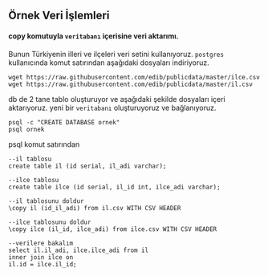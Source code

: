## Örnek Veri İşlemleri
#### copy komutuyla `veritabanı` içerisine veri aktarımı.
Bunun Türkiyenin illeri ve ilçeleri veri setini kullanıyoruz. `postgres` kullanıcında komut satırından aşağıdaki dosyaları indiriyoruz.

```
wget https://raw.githubusercontent.com/edib/publicdata/master/ilce.csv
wget https://raw.githubusercontent.com/edib/publicdata/master/il.csv
```
db de 2 tane tablo oluşturuyor ve aşağıdaki şekilde dosyaları içeri aktarıyoruz.
yeni bir `veritabanı` oluşturuyoruz ve bağlanıyoruz.

```
psql -c "CREATE DATABASE ornek"
psql ornek
```
psql komut satırından
```
--il tablosu
create table il (id serial, il_adi varchar);

--ilce tablosu
create table ilce (id serial, il_id int, ilce_adi varchar);

--il tablosunu doldur
\copy il (id_il_adi) from il.csv WITH CSV HEADER

--ilce tablosunu doldur
\copy ilce (il_id, ilce_adi) from ilce.csv WITH CSV HEADER

--verilere bakalım
select il.il_adi, ilce.ilce_adi from il
inner join ilce on
il.id = ilce.il_id;

```
